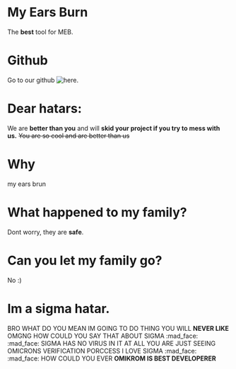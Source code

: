 # My Ears Burn
The **best** tool for MEB.

# Github
Go to our github ![here.](https://www.github.com/isaacdilley/my-ears-burn)

# Dear hatars:
We are **better than you** and will **skid your project if you try to mess with us.** ~~You are so cool and are better than us~~

# Why
my ears brun

# What happened to my family?
Dont worry, they are **safe**.

# Can you let my family go?
No :)

# Im a sigma hatar.
BRO WHAT DO YOU MEAN IM GOING TO DO THING YOU WILL **NEVER LIKE** OMGNG HOW COULD YOU SAY THAT ABOUT SIGMA :mad_face: :mad_face: SIGMA HAS NO VIRUS IN IT AT ALL YOU ARE JUST SEEING OMICRONS VERIFICATION PORCCESS I LOVE SIGMA :mad_face: :mad_face: HOW COULD YOU EVER **OMIKROM IS BEST DEVELOPERER**

